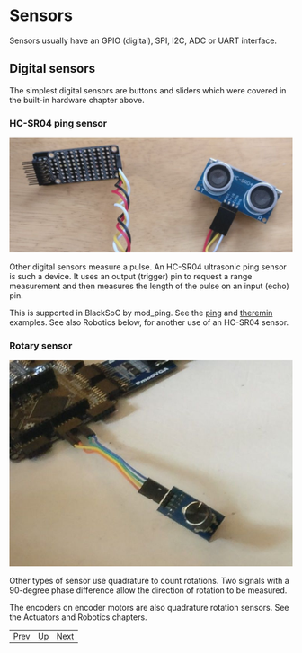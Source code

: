 # Sensors

Sensors usually have an GPIO (digital), SPI, I2C, ADC or UART interface.

## Digital sensors

The simplest digital sensors are buttons and sliders which were covered in the built-in hardware chapter above.

### HC-SR04 ping sensor

![Ping Sensor][img2]

Other digital sensors measure a pulse. An HC-SR04 ultrasonic ping sensor is such a device. It uses an output (trigger) pin to request a range measurement and then measures the length of the pulse on an input (echo) pin.

This is supported in BlackSoC by mod_ping. See the [ping][] and [theremin][] examples. See also Robotics below, for another use of an HC-SR04 sensor.

[img2]:									./PingSensor.jpg "Ping Sensor"
[ping]:									https://github.com/lawrie/icotools/tree/master/icosoc/examples/ping
[theremin]:								https://github.com/lawrie/icotools/tree/master/icosoc/examples/theremin

### Rotary sensor

![Rotary Sensor][img3]

Other types of sensor use quadrature to count rotations. Two signals with a 90-degree phase difference allow the direction of rotation to be measured.

The encoders on encoder motors are also quadrature rotation sensors. See the Actuators and Robotics chapters.

[img3]:									./RotarySensor.jpg "Rotary Sensor"

|                        |                        |                        |
|------------------------|------------------------|------------------------|
|[Prev](../PicoSoC/PicoSoC.html)|[Up](..) |[Next](../StorageDevices/StorageDevices.html)|
